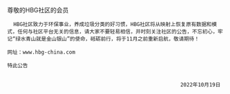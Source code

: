 尊敬的HBG社区的会员

	  HBG社区致力于环保事业，养成垃圾分类的好习惯，HBG社区将从映射上恢复原有数据和模式，任何与社区平台无关的信息，请大家不要轻易相信，并时刻关注社区的公告，不忘初心，牢记“绿水青山就是金山银山”的使命，砥砺前行，将于11月之前重新启航，敬请期待！
	
	网址：www.hbg-china.com
	
	特此公告


															2022年10月19日


